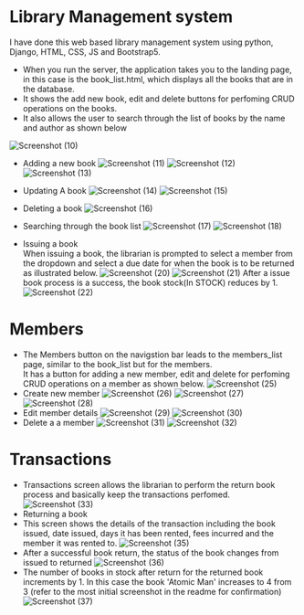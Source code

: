 # Library Management system
I have done this web based library management system using python, Django, HTML, CSS, JS and Bootstrap5.
 - When you run the server, the application takes you to the landing page, in this case is the book_list.html, which displays all the books that are in the database.
- It shows the add new book, edit and delete buttons for perfoming CRUD operations on the books.
- It also allows the user to search through the list of books by the name and author as shown below

![Screenshot (10)](https://github.com/user-attachments/assets/24451433-0fc8-4ee8-9445-eab40227490f)
- Adding a new book
![Screenshot (11)](https://github.com/user-attachments/assets/c0641c24-f831-485d-aca9-9a8df90bb161)
![Screenshot (12)](https://github.com/user-attachments/assets/8e838dc2-48cb-44b5-abde-7255cb4276f7)
![Screenshot (13)](https://github.com/user-attachments/assets/cc0ad0d7-e288-42f9-b0a4-53b7e6c56a1a)

- Updating A book
![Screenshot (14)](https://github.com/user-attachments/assets/f2bdd20a-16af-44a5-833c-04c7edf5aa74)
![Screenshot (15)](https://github.com/user-attachments/assets/d2372ba4-818b-4911-ad1c-0232446416d9) 

- Deleting a book
![Screenshot (16)](https://github.com/user-attachments/assets/15f9f144-6ded-4cf2-88f9-bf5994d00bc4) 

- Searching through the book list
![Screenshot (17)](https://github.com/user-attachments/assets/395b1726-1ed0-4af3-b268-0d93d4e559ac)
![Screenshot (18)](https://github.com/user-attachments/assets/744c891f-06f1-4d94-ade5-73ac365dce0d)

- Issuing a book<br>
When issuing a book, the librarian is prompted to select a member from the dropdown and select a due date for when the book is to be returned as illustrated below.
![Screenshot (20)](https://github.com/user-attachments/assets/1f1d9935-fda2-43ae-8f4c-0a099b0195fc)
![Screenshot (21)](https://github.com/user-attachments/assets/800469ac-f823-463f-8e63-5b3ebec7d224)
After a issue book process is a success, the book stock(In STOCK) reduces by 1.
![Screenshot (22)](https://github.com/user-attachments/assets/7a2fca2a-db8c-4a80-803b-d4d82ae8e27b)

# Members
- The Members button on the navigstion bar leads to the members_list page, similar to the book_list but for the members.<br>
It has a button for adding a new member, edit and delete for perfoming CRUD operations on a member as shown below.
![Screenshot (25)](https://github.com/user-attachments/assets/46a7d29a-dd50-43d5-9cde-b20dde07f564)
- Create new member
![Screenshot (26)](https://github.com/user-attachments/assets/d8154c44-32cf-4206-996c-522c5d3ea82e)
![Screenshot (27)](https://github.com/user-attachments/assets/9cbe4139-e0d9-4b26-b594-e59924fd0236)
![Screenshot (28)](https://github.com/user-attachments/assets/62f1b651-b43b-4e3a-ab32-6dfa4143f723)
- Edit member details
![Screenshot (29)](https://github.com/user-attachments/assets/5fb4eaef-8437-4524-95dc-da8be75377bb)
![Screenshot (30)](https://github.com/user-attachments/assets/c152d0e2-2f01-445a-bb65-e39c8eaa6bfa)
- Delete a a member
![Screenshot (31)](https://github.com/user-attachments/assets/0e583abb-45b1-41fb-ba38-6247943348b7)
![Screenshot (32)](https://github.com/user-attachments/assets/78f99023-9816-401e-a3d3-a87b5f422a01)

# Transactions
- Transactions screen allows the librarian to perform the return book process and basically keep the transactions perfomed.
![Screenshot (33)](https://github.com/user-attachments/assets/83e3f495-8463-4d65-ae11-d587650ef594)
- Returning a book
- This screen shows the details of the transaction including the book issued, date issued, days it has been rented, fees incurred and the member it was rented to.
![Screenshot (35)](https://github.com/user-attachments/assets/f1f15049-afe9-496e-a321-5514442b87ca)
- After a successful book return, the status of the book changes from issued to returned
![Screenshot (36)](https://github.com/user-attachments/assets/cf33c6ca-ac6f-4c42-a11c-7e80ae8798bf)
- The number of books in stock after return for the returned book increments by 1. In this case the book 'Atomic Man' increases to 4 from 3 (refer to the most initial screenshot in the readme for confirmation)
![Screenshot (37)](https://github.com/user-attachments/assets/a29665df-bba9-49a2-bd15-851a073d34ea)


  





